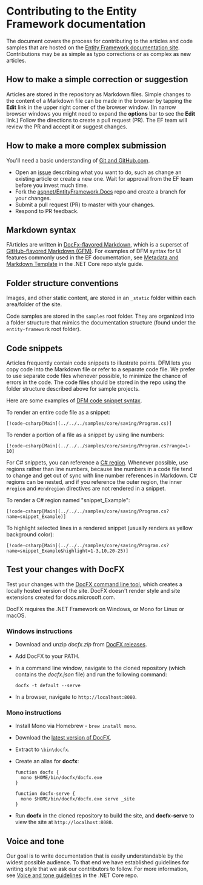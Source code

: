 # Contributing to the Entity Framework documentation

The document covers the process for contributing to the articles and code samples that are hosted on the [Entity Framework documentation site](https://docs.microsoft.com/ef). Contributions may be as simple as typo corrections or as complex as new articles.

## How to make a simple correction or suggestion

Articles are stored in the repository as Markdown files. Simple changes to the content of a Markdown file can be made in the browser by tapping the **Edit** link in the upper right corner of the browser window. (In narrow browser windows you might need to expand the **options** bar to see the **Edit** link.) Follow the directions to create a pull request (PR). The EF team will review the PR and accept it or suggest changes.

## How to make a more complex submission

You'll need a basic understanding of [Git and GitHub.com](https://guides.github.com/activities/hello-world/).

* Open an [issue](https://github.com/aspnet/EntityFramework.Docs/issues/new) describing what you want to do, such as change an existing article or create a new one. Wait for approval from the EF team before you invest much time.
* Fork the [aspnet/EntityFramework.Docs](https://github.com/aspnet/EntityFramework.Docs/) repo and create a branch for your changes.
* Submit a pull request (PR) to master with your changes.
* Respond to PR feedback.

## Markdown syntax

FArticles are written in [DocFx-flavored Markdown](http://dotnet.github.io/docfx/spec/docfx_flavored_markdown.html), which is a superset of [GitHub-flavored Markdown (GFM)](https://guides.github.com/features/mastering-markdown/). For examples of DFM syntax for UI features commonly used in the EF documentation, see [Metadata and Markdown Template](https://github.com/dotnet/docs/blob/master/styleguide/template.md) in the .NET Core repo style guide.

## Folder structure conventions

Images, and other static content, are stored in an `_static` folder within each area/folder of the site.

Code samples are stored in the `samples` root folder. They are organized into a folder structure that mimics the documentation structure (found under the `entity-framework` root folder).

## Code snippets

Articles frequently contain code snippets to illustrate points. DFM lets you copy code into the Markdown file or refer to a separate code file. We prefer to use separate code files whenever possible, to minimize the chance of errors in the code. The code files should be stored in the repo using the folder structure described above for sample projects.

Here are some examples of [DFM code snippet syntax](http://dotnet.github.io/docfx/spec/docfx_flavored_markdown.html#code-snippet).

To render an entire code file as a snippet:

``` none
[!code-csharp[Main](../../../samples/core/saving/Program.cs)]
```

To render a portion of a file as a snippet by using line numbers:

``` none
[!code-csharp[Main](../../../samples/core/saving/Program.cs?range=1-10]
```

For C# snippets, you can reference a [C# region](https://msdn.microsoft.com/en-us/library/9a1ybwek.aspx). Whenever possible, use regions rather than line numbers, because line numbers in a code file tend to change and get out of sync with line number references in Markdown. C# regions can be nested, and if you reference the outer region, the inner `#region` and `#endregion` directives are not rendered in a snippet.

To render a C# region named "snippet_Example":

``` none
[!code-csharp[Main](../../../samples/core/saving/Program.cs?name=snippet_Example)]
```

To highlight selected lines in a rendered snippet (usually renders as yellow background color):

``` none
[!code-csharp[Main](../../../samples/core/saving/Program.cs?name=snippet_Example&highlight=1-3,10,20-25)]
```

## Test your changes with DocFX

Test your changes with the [DocFX command line tool](https://dotnet.github.io/docfx/tutorial/docfx_getting_started.html#2-use-docfx-as-a-command-line-tool), which creates a locally hosted version of the site. DocFX doesn't render style and site extensions created for docs.microsoft.com.

DocFX requires the .NET Framework on Windows, or Mono for Linux or macOS.

### Windows instructions

* Download and unzip *docfx.zip* from [DocFX releases](https://github.com/dotnet/docfx/releases).
* Add DocFX to your PATH.
* In a command line window, navigate to the cloned repository (which contains the *docfx.json* file) and run the following command:

   ``` console
   docfx -t default --serve
   ```

* In a browser, navigate to `http://localhost:8080`.

### Mono instructions

* Install Mono via Homebrew - `brew install mono`.
* Download the [latest version of DocFX](https://github.com/dotnet/docfx/releases/tag/v2.7.2).
* Extract to `\bin\docfx`.
* Create an alias for **docfx**:

  ``` console
  function docfx {
    mono $HOME/bin/docfx/docfx.exe
  }

  function docfx-serve {
    mono $HOME/bin/docfx/docfx.exe serve _site
  }
  ```

* Run **docfx** in the cloned repository to build the site, and **docfx-serve** to view the site at `http://localhost:8080`.

## Voice and tone

Our goal is to write documentation that is easily understandable by the widest possible audience. To that end we have established guidelines for writing style that we ask our contributors to follow. For more information, see [Voice and tone guidelines](https://github.com/dotnet/docs/blob/master/styleguide/voice-tone.md) in the .NET Core repo.

